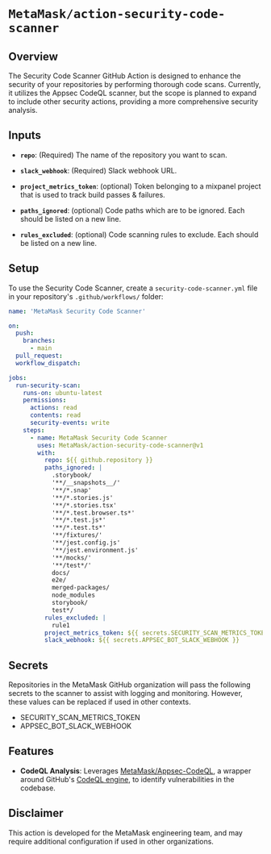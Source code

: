 # `MetaMask/action-security-code-scanner`

## Overview

The Security Code Scanner GitHub Action is designed to enhance the security of your repositories by
performing thorough code scans. Currently, it utilizes the Appsec CodeQL scanner,
but the scope is planned to expand to include other security actions,
providing a more comprehensive security analysis.

## Inputs

- **`repo`**: (Required) The name of the repository you want to scan.
- **`slack_webhook`**: (Required) Slack webhook URL.

- **`project_metrics_token`**: (optional) Token belonging to a mixpanel project that is used to track build passes & failures.
- **`paths_ignored`**: (optional) Code paths which are to be ignored. Each should be listed on a new line.
- **`rules_excluded`**: (optional) Code scanning rules to exclude. Each should be listed on a new line.

## Setup

To use the Security Code Scanner, create a `security-code-scanner.yml` file in your repository's `.github/workflows/` folder:

```yaml
name: 'MetaMask Security Code Scanner'

on:
  push:
    branches:
      - main
  pull_request:
  workflow_dispatch:

jobs:
  run-security-scan:
    runs-on: ubuntu-latest
    permissions:
      actions: read
      contents: read
      security-events: write
    steps:
      - name: MetaMask Security Code Scanner
        uses: MetaMask/action-security-code-scanner@v1
        with:
          repo: ${{ github.repository }}
          paths_ignored: |
            .storybook/
            '**/__snapshots__/'
            '**/*.snap'
            '**/*.stories.js'
            '**/*.stories.tsx'
            '**/*.test.browser.ts*'
            '**/*.test.js*'
            '**/*.test.ts*'
            '**/fixtures/'
            '**/jest.config.js'
            '**/jest.environment.js'
            '**/mocks/'
            '**/test*/'
            docs/
            e2e/
            merged-packages/
            node_modules
            storybook/
            test*/
          rules_excluded: |
            rule1
          project_metrics_token: ${{ secrets.SECURITY_SCAN_METRICS_TOKEN }}
          slack_webhook: ${{ secrets.APPSEC_BOT_SLACK_WEBHOOK }}
```

## Secrets

Repositories in the MetaMask GitHub organization will pass the following secrets to the scanner to assist with logging and monitoring. However, these values can be replaced if used in other contexts.

- SECURITY_SCAN_METRICS_TOKEN
- APPSEC_BOT_SLACK_WEBHOOK

## Features

- **CodeQL Analysis**: Leverages [MetaMask/Appsec-CodeQL](https://github.com/MetaMask/codeql-action), a wrapper around GitHub's [CodeQL engine](https://codeql.github.com/), to identify vulnerabilities in the codebase.

## Disclaimer

This action is developed for the MetaMask engineering team, and may require additional configuration if used in other organizations.
